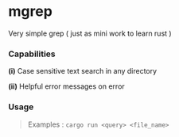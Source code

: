 # mgrep
Very simple grep ( just as mini work to learn rust )

### Capabilities 

**(i)** Case sensitive text search in any directory

**(ii)** Helpful error messages on error

### Usage
> Examples : 
>  `cargo run <query> <file_name>`
